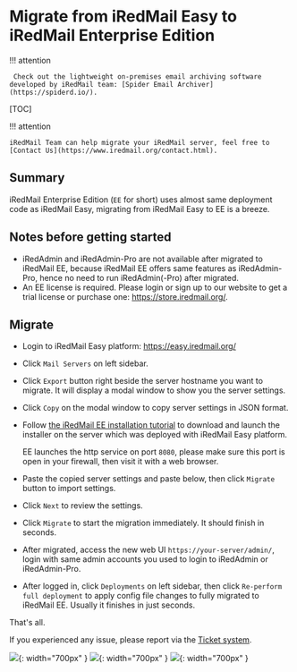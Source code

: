 # Migrate from iRedMail Easy to iRedMail Enterprise Edition

!!! attention

	 Check out the lightweight on-premises email archiving software developed by iRedMail team: [Spider Email Archiver](https://spiderd.io/).

[TOC]

!!! attention

    iRedMail Team can help migrate your iRedMail server, feel free to
    [Contact Us](https://www.iredmail.org/contact.html).

## Summary

iRedMail Enterprise Edition (`EE` for short) uses almost same deployment code
as iRedMail Easy, migrating from iRedMail Easy to EE is a breeze.

## Notes before getting started

- iRedAdmin and iRedAdmin-Pro are not available after migrated to iRedMail EE,
  because iRedMail EE offers same features as iRedAdmin-Pro, hence
  no need to run iRedAdmin(-Pro) after migrated.
- An EE license is required. Please login or sign up to our website to get
  a trial license or purchase one: <https://store.iredmail.org/>.

## Migrate

- Login to iRedMail Easy platform: <https://easy.iredmail.org/>
- Click `Mail Servers` on left sidebar.
- Click `Export` button right beside the server hostname you want to migrate. It will display a modal window to show you the server settings.
- Click `Copy` on the modal window to copy server settings in JSON format.
- Follow [the iRedMail EE installation tutorial](./install.ee.html) to download
  and launch the installer on the server which was deployed with iRedMail Easy platform.

    EE launches the http service on port `8080`, please make sure this port
    is open in your firewall, then visit it with a web browser.

- Paste the copied server settings and paste below, then click `Migrate` button
  to import settings.
- Click `Next` to review the settings.
- Click `Migrate` to start the migration immediately. It should finish in seconds.
- After migrated, access the new web UI `https://your-server/admin/`,
  login with same admin accounts you used to login to iRedAdmin or iRedAdmin-Pro.
- After logged in, click `Deployments` on left sidebar, then click
  `Re-perform full deployment` to apply config file changes to fully migrated
  to iRedMail EE. Usually it finishes in just seconds.

That's all.

If you experienced any issue, please report via the [Ticket system](https://store.iredmail.org/tickets).

![](./images/ee/easy.to.ee-1.png){: width="700px" }
![](./images/ee/easy.to.ee-2.png){: width="700px" }
![](./images/ee/easy.to.ee-3.png){: width="700px" }
